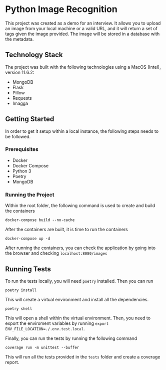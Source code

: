 # Python Image Recognition

This project was created as a demo for an interview. It allows you to upload an image from your local machine or a valid URL, and it will return a set of tags given the image provided. The image will be stored in a database with the metadata.

## Technology Stack

The project was built with the following technologies using a MacOS (Intel), version 11.6.2:

- MongoDB
- Flask
- Pillow
- Requests
- Imagga

## Getting Started

In order to get it setup within a local instance, the following steps needs to be followed.

### Prerequisites

- Docker
- Docker Compose
- Python 3
- Poetry
- MongoDB

### Running the Project

Within the root folder, the following command is used to create and build the containers

```
docker-compose build --no-cache
```

After the containers are built, it is time to run the containers

```
docker-compose up -d
```

After running the containers, you can check the application by going into the browser and checking `localhost:8080/images`

## Running Tests

To run the tests locally, you will need `poetry` installed. Then you can run

```
poetry install
```

This will create a virtual environment and install all the dependencies.

```
poetry shell
```

This will open a shell within the virtual environment. Then, you need to export the enviroment variables by running `export ENV_FILE_LOCATION=./.env.test.local`.

Finally, you can run the tests by running the following command

```
coverage run -m unittest --buffer
```

This will run all the tests provided in the `tests` folder and create a coverage report.
